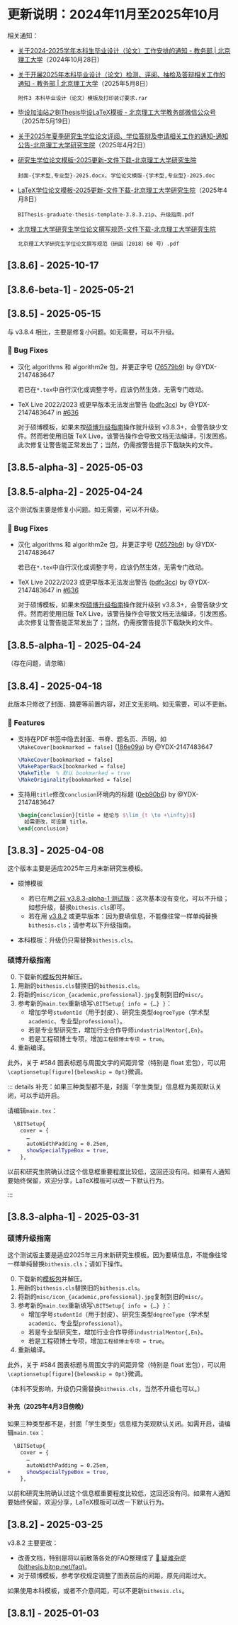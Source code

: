 # 更新说明：2024年11月至2025年10月

相关通知：

- [关于2024-2025学年本科生毕业设计（论文）工作安排的通知 - 教务部 | 北京理工大学](https://jwb.bit.edu.cn//tzgg/9285cb76d5d94deea31e5c632bc58a70.htm)（2024年10月28日）

- [关于开展2025年本科毕业设计（论文）检测、评阅、抽检及答辩相关工作的通知 - 教务部 | 北京理工大学](https://jwb.bit.edu.cn/tzgg/2775d173038b465299f6e32818d09912.htm)（2025年5月8日）

  `附件3 本科毕业设计（论文）模板及打印装订要求.rar`

- [毕设加油站之BIThesis毕设LaTeX模板 - 北京理工大学教务部微信公众号](https://mp.weixin.qq.com/s/9lfXYmImLLL1Nc3BR6si4A)（2025年5月19日）

- [关于2025年夏季研究生学位论文评阅、学位答辩及申请相关工作的通知-通知公告-北京理工大学研究生院](https://grd.bit.edu.cn/xwgz/xwgz2/tzgg_xwgz/eee4d72dc39b437dbacb3786dd8a4baf.htm)（2025年4月2日）

- [研究生学位论文模版-2025更新-文件下载-北京理工大学研究生院](https://grd.bit.edu.cn/xwgz/xwgz2/wjxz_xwgz/b119746.htm)

  `封面-{学术型,专业型}-2025.docx`、`学位论文模版-{学术型,专业型}-2025.doc`

- [LaTeX学位论文模板-2025更新-文件下载-北京理工大学研究生院](https://grd.bit.edu.cn/xwgz/xwgz2/wjxz_xwgz/b117824.htm)（2025年4月8日）

  `BIThesis-graduate-thesis-template-3.8.3.zip`、`升级指南.pdf`

- [北京理工大学研究生学位论文撰写规范-文件下载-北京理工大学研究生院](https://grd.bit.edu.cn/xwgz/xwgz2/wjxz_xwgz/b117825.htm)

  `北京理工大学研究生学位论文撰写规范（研函〔2018〕60 号）.pdf`

## [3.8.6] - 2025-10-17

## [3.8.6-beta-1] - 2025-05-21

## [3.8.5] - 2025-05-15

与 v3.8.4 相比，主要是修复小问题。如无需要，可以不升级。

### <!-- 1 -->🐛 Bug Fixes

- 汉化 algorithms 和 algorithm2e 包，并更正字号 ([76579b9](https://github.com/BITNP/BIThesis/commit/76579b9cff54fd08495feb0df50dbfed9c47cf2b)) by @YDX-2147483647

  若已在`*.tex`中自行汉化或调整字号，应该仍然生效，无需专门改动。

- TeX Live 2022/2023 或更早版本无法发出警告 ([bdfc3cc](https://github.com/BITNP/BIThesis/commit/bdfc3cce8d88362392af7624b1326bad8b42212b)) by @YDX-2147483647 in [#636](https://github.com/BITNP/BIThesis/pull/636)

  对于硕博模板，如果未按[硕博升级指南](https://bithesis.bitnp.net/news/2025.html#硕博升级指南)操作就升级到 v3.8.3+，会警告缺少文件。然而若使用旧版 TeX Live，该警告操作会导致文档无法编译，引发困惑。此次修复让警告能正常发出了；当然，仍需按警告提示下载缺失的文件。

## [3.8.5-alpha-3] - 2025-05-03

## [3.8.5-alpha-2] - 2025-04-24

这个测试版主要是修复小问题。如无需要，可以不升级。

### <!-- 1 -->🐛 Bug Fixes

- 汉化 algorithms 和 algorithm2e 包，并更正字号 ([76579b9](https://github.com/BITNP/BIThesis/commit/76579b9cff54fd08495feb0df50dbfed9c47cf2b)) by @YDX-2147483647

  若已在`*.tex`中自行汉化或调整字号，应该仍然生效，无需专门改动。

- TeX Live 2022/2023 或更早版本无法发出警告 ([bdfc3cc](https://github.com/BITNP/BIThesis/commit/bdfc3cce8d88362392af7624b1326bad8b42212b)) by @YDX-2147483647 in [#636](https://github.com/BITNP/BIThesis/pull/636)

  对于硕博模板，如果未按[硕博升级指南](https://bithesis.bitnp.net/news/2025.html#硕博升级指南)操作就升级到 v3.8.3+，会警告缺少文件。然而若使用旧版 TeX Live，该警告操作会导致文档无法编译，引发困惑。此次修复让警告能正常发出了；当然，仍需按警告提示下载缺失的文件。

## [3.8.5-alpha-1] - 2025-04-24

（存在问题，请忽略）

## [3.8.4] - 2025-04-18

<!-- 救命，CI 炸了，要手动生成…… -->

此版本只修改了封面、摘要等前置内容，对正文无影响。如无需要，可以不更新。

### <!-- 0 -->🚀 Features

- 支持在PDF书签中隐去封面、书脊、题名页、声明，如`\MakeCover[bookmarked = false]` ([186e09a](https://github.com/BITNP/BIThesis/commit/186e09a741f2e4e8d712afc7db4dd59627554100)) by @YDX-2147483647

  ```latex
  \MakeCover[bookmarked = false]
  \MakePaperBack[bookmarked = false]
  \MakeTitle  % 默认 bookmarked = true
  \MakeOriginality[bookmarked = false]
  ```

- 支持用`title`修改`conclusion`环境内的标题 ([0eb90b6](https://github.com/BITNP/BIThesis/commit/0eb90b699246895cbb5a9b25dc00b27d6d33a92e)) by @YDX-2147483647

  ```latex
  \begin{conclusion}[title = 结论与 $\lim_{t \to +\infty}$]
    如需更改，可设置 title。
  \end{conclusion}
  ```

## [3.8.3] - 2025-04-08

这个版本主要是适应2025年三月末新研究生模板。

- 硕博模板
  - 若已在用[之前 v3.8.3-alpha-1 测试版](https://github.com/BITNP/BIThesis/releases/tag/v3.8.3-alpha-1)：这次基本没有变化，可以不升级；如想升级，替换`bithesis.cls`即可。
  - 若在用 [v3.8.2](https://github.com/BITNP/BIThesis/releases/tag/v3.8.2) 或更早版本：因为要填信息，不能像往常一样单纯替换`bithesis.cls`；请参考以下升级指南。

- 本科模板：升级仍只需替换`bithesis.cls`。

### 硕博升级指南

0. 下载新的[模板包](https://github.com/BITNP/BIThesis/releases/download/v3.8.3/graduate-thesis.zip)并解压。
1. 用新的`bithesis.cls`替换旧的`bithesis.cls`。
2. 将新的`misc/icon_{academic,professional}.jpg`复制到旧的`misc/`。
3. 参考新的`main.tex`重新填写`\BITSetup{ info = {…} }`：
   - 增加学号`studentId`（用于封皮）、研究生类型`degreeType`（学术型`academic`、专业型`professional`）。
   - 若是专业型研究生，增加行业合作导师`industrialMentor{,En}`。
   - 若是工程硕博士专项，增加`工程硕博士专项 = true`。
4. 重新编译。

此外，关于 #584 图表标题与周围文字的间距异常（特别是 float 宏包），可以用`\captionsetup[figure]{belowskip = 0pt}`微调。

::: details 补充：如果三种类型都不是，封面「学生类型」信息框为美观默认关闭，可以手动开启。

请编辑`main.tex`：

```diff
  \BITSetup{
    cover = {
      …
      autoWidthPadding = 0.25em,
+     showSpecialTypeBox = true,
    },
```

以前和研究生院确认过这个信息框重要程度比较低，这回还没有问。如果有人通知要始终保留，欢迎分享，LaTeX模板可以改一下默认行为。

:::

## [3.8.3-alpha-1] - 2025-03-31

### 硕博升级指南

这个测试版主要是适应2025年三月末新研究生模板。因为要填信息，不能像往常一样单纯替换`bithesis.cls`；请如下操作。

0. 下载新的[模板包](https://github.com/BITNP/BIThesis/releases/download/v3.8.3-alpha-1/graduate-thesis.zip)并解压。
1. 用新的`bithesis.cls`替换旧的`bithesis.cls`。
2. 将新的`misc/icon_{academic,professional}.jpg`复制到旧的`misc/`。
3. 参考新的`main.tex`重新填写`\BITSetup{ info = {…} }`：
   - 增加学号`studentId`（用于封皮）、研究生类型`degreeType`（学术型`academic`、专业型`professional`）。
   - 若是专业型研究生，增加行业合作导师`industrialMentor{,En}`。
   - 若是工程硕博士专项，增加`工程硕博士专项 = true`。
4. 重新编译。

此外，关于 #584 图表标题与周围文字的间距异常（特别是 float 宏包），可以用`\captionsetup[figure]{belowskip = 0pt}`微调。

（本科不受影响，升级仍只需替换`bithesis.cls`，当然不升级也可以。）

#### 补充（2025年4月3日傍晚）

如果三种类型都不是，封面「学生类型」信息框为美观默认关闭。如需开启，请编辑`main.tex`：

```diff
  \BITSetup{
    cover = {
      …
      autoWidthPadding = 0.25em,
+     showSpecialTypeBox = true,
    },
```

以前和研究生院确认过这个信息框重要程度比较低，这回还没有问。如果有人通知要始终保留，欢迎分享，LaTeX模板可以改一下默认行为。

## [3.8.2] - 2025-03-25

v3.8.2 主要更改：

- 改善文档，特别是将以前散落各处的FAQ整理成了 [🥑 疑难杂症 (bithesis.bitnp.net/faq)](https://bithesis.bitnp.net/faq/)。
- 对于硕博模板，参考学校规定调整了图表前后的间距，原先间距过大。

如果使用本科模板，或者不介意间距，可以不更新`bithesis.cls`。

## [3.8.1] - 2025-01-03
